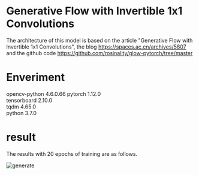# Generative Flow with Invertible 1x1 Convolutions
 The architecture of this model is based on the article "Generative Flow with Invertible 1x1 Convolutions", the blog 
 https://spaces.ac.cn/archives/5807 and the github code https://github.com/rosinality/glow-pytorch/tree/master  

# Enveriment
opencv-python	4.6.0.66
pytorch 1.12.0  
tensorboard 2.10.0  
tqdm 4.65.0  
python 3.7.0  

# result
The results with 20 epochs of training are as follows.  

![generate](https://github.com/sakura-nanoha/Flow-based-models/assets/116003861/c09bb7f8-69fa-4e0c-bf0b-0622a01ecd95)

